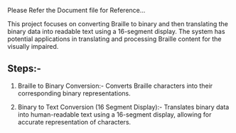 Please Refer the Document file for Reference...

This project focuses on converting Braille to binary and then translating the binary data into readable text using a 16-segment display. The system has potential applications in translating and processing Braille content for the visually impaired.

## Steps:- 

1. Braille to Binary Conversion:- Converts Braille characters into their corresponding binary representations.
  
2. Binary to Text Conversion (16 Segment Display):- Translates binary data into human-readable text using a 16-segment display, allowing for accurate representation of characters.





